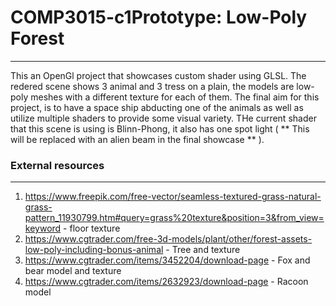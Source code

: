 # COMP3015-c1Prototype: Low-Poly Forest
---
<p>This an OpenGl project that showcases custom shader using GLSL. The redered scene shows 3 animal and 3 tress on a plain, the models are low-poly meshes with a different texture for each of them. The final aim for this project, is to have a space ship abducting one of the animals as well as utilize multiple shaders to provide some visual variety. THe current shader that this scene is using is Blinn-Phong, it also has one spot light ( ** This will be replaced with an alien beam in the final showcase ** ). </p>


### External resources
---
1. https://www.freepik.com/free-vector/seamless-textured-grass-natural-grass-pattern_11930799.htm#query=grass%20texture&position=3&from_view=keyword - floor texture
2. https://www.cgtrader.com/free-3d-models/plant/other/forest-assets-low-poly-including-bonus-animal - Tree and texture
3. https://www.cgtrader.com/items/3452204/download-page - Fox and bear model and texture
4. https://www.cgtrader.com/items/2632923/download-page - Racoon model
